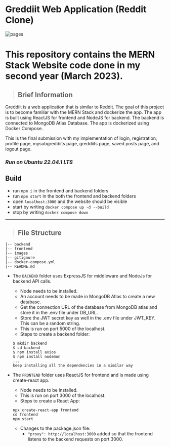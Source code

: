 # Greddiit Web Application (Reddit Clone)

![pages](./pages.gif)

# This repository contains the MERN Stack Website code done in my second year (March 2023).

>## Brief Information
Greddiit is a web application that is similar to Reddit. The goal of this project is to become familiar with the MERN Stack and dockerize the app. The app is built using ReactJS for frontend and NodeJS for backend. The backend is connected to MongoDB Atlas Database. The app is dockerized using Docker Compose.

This is the final submission with my implementation of login, registration, profile page, mysubgreddiits page, greddiits page, saved posts page, and logout page.

### *Run on Ubuntu 22.04.1 LTS*  


## Build

- run `npm i` in the frontend and backend folders
- run `npm start` in the both the frontend and backend folders
- open `localhost:3000` and the website should be visible
- start by writing `docker compose up -d --build`
- stop by writing `docker compose down`

---


>## File Structure
```
|-- backend  
|-- frontend  
|-- images
|-- gitignore  
|-- docker-compose.yml  
|-- README.md
```

- The `BACKEND` folder uses ExpressJS for middleware and NodeJs for backend API calls.
    - Node needs to be installed.
    - An account needs to be made in MongoDB Atlas to create a new database.
    - Get the connection URL of the database from MongoDB atlas and store it in the .env file under DB_URL.
    - Store the JWT secret key as well in the .env file under JWT_KEY. This can be a random string.
    - This is run on port 5000 of the localhost.
    - Steps to create a backend folder:
    ```
    $ mkdir backend
    $ cd backend
    $ npm install axios
    $ npm install nodemon
    ...
    keep installing all the dependencies in a similar way
    ```

- The `FRONTEND` folder uses ReactJS for frontend and is made using create-react app.
    - Node needs to be installed.
    - This is run on port 3000 of the localhost.
    - Steps to create a React App:
    ```
    npx create-react-app frontend
    cd frontend
    npm start
    ```
    - Changes to the package.json file:
        - `"proxy": http://localhost:3000` added so that the frontend listens to the backend requests on port 3000.

 

